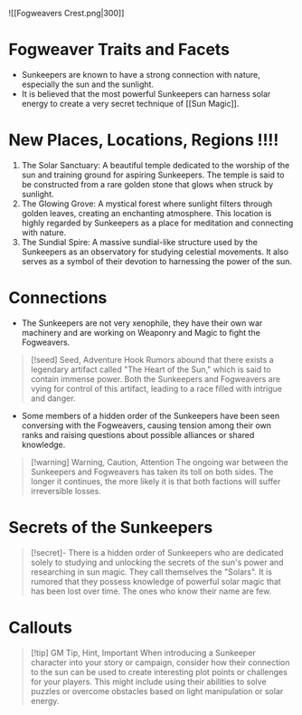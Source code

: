 ![[Fogweavers Crest.png|300]]
# Fogweaver Traits and Facets

- Sunkeepers are known to have a strong connection with nature, especially the sun and the sunlight.
- It is believed that the most powerful Sunkeepers can harness solar energy to create a very secret technique of [[Sun Magic]].


# New Places, Locations, Regions !!!!

1. The Solar Sanctuary: A beautiful temple dedicated to the worship of the sun and training ground for aspiring Sunkeepers. The temple is said to be constructed from a rare golden stone that glows when struck by sunlight.
2. The Glowing Grove: A mystical forest where sunlight filters through golden leaves, creating an enchanting atmosphere. This location is highly regarded by Sunkeepers as a place for meditation and connecting with nature.
3. The Sundial Spire: A massive sundial-like structure used by the Sunkeepers as an observatory for studying celestial movements. It also serves as a symbol of their devotion to harnessing the power of the sun.

# Connections

- The Sunkeepers are not very xenophile, they have their own war machinery and are working on Weaponry and Magic to fight the Fogweavers.
  
> [!seed] Seed, Adventure Hook
> Rumors abound that there exists a legendary artifact called "The Heart of the Sun," which is said to contain immense power. Both the Sunkeepers and Fogweavers are vying for control of this artifact, leading to a race filled with intrigue and danger.

- Some members of a hidden order of the Sunkeepers have been seen conversing with the Fogweavers, causing tension among their own ranks and raising questions about possible alliances or shared knowledge.

> [!warning] Warning, Caution, Attention
> The ongoing war between the Sunkeepers and Fogweavers has taken its toll on both sides. The longer it continues, the more likely it is that both factions will suffer irreversible losses.

# Secrets of the Sunkeepers

> [!secret]-
> There is a hidden order of Sunkeepers who are dedicated solely to studying and unlocking the secrets of the sun's power and researching in sun magic. They call themselves the "Solars". It is rumored that they possess knowledge of powerful solar magic that has been lost over time. The ones who know their name are few. 


# Callouts

> [!tip] GM Tip, Hint, Important
> When introducing a Sunkeeper character into your story or campaign, consider how their connection to the sun can be used to create interesting plot points or challenges for your players. This might include using their abilities to solve puzzles or overcome obstacles based on light manipulation or solar energy.